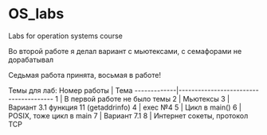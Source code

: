# OS_labs
Labs for operation systems course

Во второй работе я делал вариант с мьютексами, с семафорами не дорабатывал

Седьмая работа принята, восьмая в работе!


Темы для лаб:
Номер работы | Тема
-------------|---------------------------------------
1            | В первой работе не было темы
2            | Мьютексы
3            | Вариант 3.1 функция 11 (getaddrinfo)
4            | exec №4
5            | Цикл в main()
6            | POSIX, тоже цикл в main
7            | Вариант 7.1
8            | Интернет сокеты, протокол TCP
